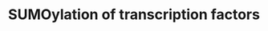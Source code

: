 ---
annotations:
- type: Pathway Ontology
  value: sumoylation pathway
authors:
- ReactomeTeam
- Fehrhart
description: Proteins classified as transcription factors constitute a disproportionate
  number of SUMOylation targets. In most cases SUMOylation inhibits transcriptional
  activation, however in some cases such as TP53 (p53) SUMOylation can enhance activation.
  Inhibition of transcription by SUMOylation may be due to interference with DNA binding,
  re-localization to inactive nuclear bodies, or recruitment of repressive cofactors
  such as histone deacetylases (reviewed in Girdwood et al. 2004, Gill 2005).  View
  original pathway at [http://www.reactome.org/PathwayBrowser/#DIAGRAM=3232118 Reactome].
last-edited: 2021-01-25
organisms:
- Homo sapiens
redirect_from:
- /index.php/Pathway:WP3824
- /instance/WP3824
schema-jsonld:
- '@context': https://schema.org/
  '@id': https://wikipathways.github.io/pathways/WP3824.html
  '@type': Dataset
  creator:
    '@type': Organization
    name: WikiPathways
  description: Proteins classified as transcription factors constitute a disproportionate
    number of SUMOylation targets. In most cases SUMOylation inhibits transcriptional
    activation, however in some cases such as TP53 (p53) SUMOylation can enhance activation.
    Inhibition of transcription by SUMOylation may be due to interference with DNA
    binding, re-localization to inactive nuclear bodies, or recruitment of repressive
    cofactors such as histone deacetylases (reviewed in Girdwood et al. 2004, Gill
    2005).  View original pathway at [http://www.reactome.org/PathwayBrowser/#DIAGRAM=3232118
    Reactome].
  keywords:
  - 'UBE2I-G93-SUMO2 '
  - 'SUMO2-C93-UBE2I '
  - PIAS1
  - 'TFAP2B-G97-SUMO1 '
  - SUMO2,3-K386-TP53
  - 'SUMO1-K21-TFAP2B '
  - p14-ARF:MDM2
  - PIAS4
  - 'PIAS1 '
  - PIAS1,2-1
  - 'PIAS3 '
  - 'TP53BP1-G97-SUMO1 '
  - PIAS1,3,4
  - 'SUMO1-K10-TFAP2A-1 '
  - 'HIC1-G97-SUMO1 '
  - 'UBE2I-G92-SUMO3 '
  - 3SUMO1:FOXL2
  - 'p14ARF '
  - SUMO1:HIC1
  - PIAS3
  - SUMO1:C93-UBE2I
  - 'SUMO1-K551-SP3 '
  - 'TFAP2A-1 '
  - SUMO2-K551-SP3
  - SUMO1:TFAP2B
  - SUMO1:TFAP2A-1
  - MITF
  - 'SUMO1-K25,K114,K150-FOXL2 '
  - 'UBE2I-G97-SUMO1 '
  - 'SUMO1-K10-TFAP2C '
  - SUMO1:TP53BP1
  - 'PIAS2-1 '
  - homodimer
  - TP53
  - 'SUMO1-C93-UBE2I '
  - TFAP2A-1 homodimer
  - 'K423-MITF-G97-SUMO1 '
  - TP53BP1
  - 'SUMO1-K-TP53BP1 '
  - UBE2I,PIAS1
  - 'TFAP2A-1-G97-SUMO1 '
  - 'K25-FOXL2-G97-SUMO1 '
  - SUMO1:SP3
  - 'TFAP2C '
  - 'MDM2 '
  - SUMO2,3-K509-MTA1
  - 'K150-FOXL2-G97-SUMO1 '
  - UBE2I
  - 'SUMO1-K333-HIC1 '
  - TFAP2C homodimer
  - HIC1
  - SP3
  - 'K114-FOXL2-G97-SUMO1 '
  - 'PIAS4 '
  - SUMO2:UBE2I
  - 'SP3-G97-SUMO1 '
  - 'SUMO1-K289,423-MITF '
  - SUMO1:TFAP2C
  - MTA1
  - 'SUMO3-C93-UBE2I '
  - 'TFAP2B '
  - 'TFAP2C-G97-SUMO1 '
  - 'K289-MITF-G97-SUMO1 '
  - UBE2I:SUMO2,UBE2I:SUMO3
  - 2SUMO1:MITF
  - FOXL2
  - TFAP2B homodimer
  license: CC0
  name: SUMOylation of transcription factors
seo: CreativeWork
title: SUMOylation of transcription factors
wpid: WP3824
---